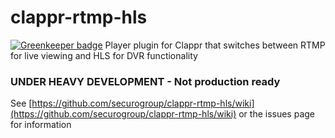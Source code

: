# clappr-rtmp-hls

[![Greenkeeper badge](https://badges.greenkeeper.io/securogroup/clappr-rtmp-hls.svg)](https://greenkeeper.io/)
Player plugin for Clappr that switches between RTMP for live viewing and HLS for DVR functionality

### UNDER HEAVY DEVELOPMENT - Not production ready
See [https://github.com/securogroup/clappr-rtmp-hls/wiki](https://github.com/securogroup/clappr-rtmp-hls/wiki) or the issues page for information
